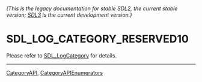 ###### (This is the legacy documentation for stable SDL2, the current stable version; [SDL3](https://wiki.libsdl.org/SDL3/) is the current development version.)
# SDL_LOG_CATEGORY_RESERVED10

Please refer to [SDL_LogCategory](SDL_LogCategory) for details.

----
[CategoryAPI](CategoryAPI), [CategoryAPIEnumerators](CategoryAPIEnumerators)

